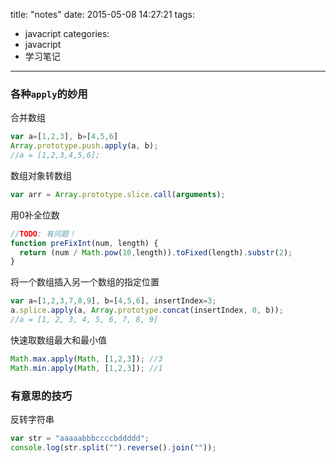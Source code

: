 title: "notes"
date: 2015-05-08 14:27:21
tags:
- javacript
categories:
- javacript
- 学习笔记
---

### 各种`apply`的妙用

合并数组
```javascript
var a=[1,2,3], b=[4,5,6]
Array.prototype.push.apply(a, b);
//a = [1,2,3,4,5,6];
```
数组对象转数组
```javascript
var arr = Array.prototype.slice.call(arguments);
```

用0补全位数
```javascript
//TODO: 有问题！
function preFixInt(num, length) {
  return (num / Math.pow(10,length)).toFixed(length).substr(2);
}
```

将一个数组插入另一个数组的指定位置
```javascript
var a=[1,2,3,7,8,9], b=[4,5,6], insertIndex=3;
a.splice.apply(a, Array.prototype.concat(insertIndex, 0, b));
//a = [1, 2, 3, 4, 5, 6, 7, 8, 9]
```

快速取数组最大和最小值
```javascript
Math.max.apply(Math, [1,2,3]); //3
Math.min.apply(Math, [1,2,3]); //1
```

### 有意思的技巧

反转字符串
```javascript
var str = "aaaaabbbccccbddddd";
console.log(str.split("").reverse().join(""));
```